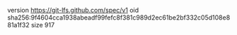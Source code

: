 version https://git-lfs.github.com/spec/v1
oid sha256:9f4604cca1938abeadf99fefc8f381c989d2ec61be2bf332c05d108e881a1f32
size 917
